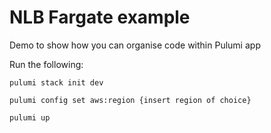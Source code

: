 # NLB Fargate example

Demo to show how you can organise code within Pulumi app

Run the following:

`pulumi stack init dev`

`pulumi config set aws:region {insert region of choice}`

`pulumi up`